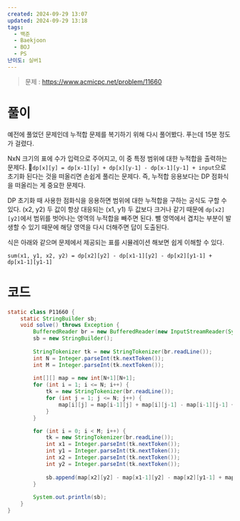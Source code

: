 ```yaml
---
created: 2024-09-29 13:07
updated: 2024-09-29 13:18
tags:
  - 백준
  - Baekjoon
  - BOJ
  - PS
난이도: 실버1
---
```

> 문제 : https://www.acmicpc.net/problem/11660

# 풀이
예전에 풀었던 문제인데 누적합 문제를 복기하기 위해 다시 풀어봤다.
푸는데 15분 정도가 걸렸다.

NxN 크기의 표에 수가 입력으로 주어지고, 이 중 특정 범위에 대한 누적합을 출력하는 문제다.
`dp[x][y] = dp[x-1][y] + dp[x][y-1] - dp[x-1][y-1] + input`으로 초기화 된다는 것을 떠올리면 손쉽게 풀리는 문제다.
즉, 누적합 응용보다는 DP 점화식을 떠올리는 게 중요한 문제다.

DP 초기화 때 사용한 점화식을 응용하면 범위에 대한 누적합을 구하는 공식도 구할 수 있다.
(x2, y2) 두 값이 항상 대응되는 (x1, y1) 두 값보다 크거나 같기 때문에 `dp[x2][y2]`에서 범위를 벗어나는 영역의 누적합을 빼주면 된다.
뺄 영역에서 겹치는 부분이 발생할 수 있기 때문에 해당 영역을 다시 더해주면 답이 도출된다.

식은 아래와 같으며 문제에서 제공되는 표를 시뮬레이션 해보면 쉽게 이해할 수 있다.

`sum(x1, y1, x2, y2) = dp[x2][y2] - dp[x1-1][y2] - dp[x2][y1-1] + dp[x1-1][y1-1]`

# 코드
```java
static class P11660 {  
    static StringBuilder sb;  
    void solve() throws Exception {  
        BufferedReader br = new BufferedReader(new InputStreamReader(System.in));  
        sb = new StringBuilder();  
  
        StringTokenizer tk = new StringTokenizer(br.readLine());  
        int N = Integer.parseInt(tk.nextToken());  
        int M = Integer.parseInt(tk.nextToken());  
  
        int[][] map = new int[N+1][N+1];  
        for (int i = 1; i <= N; i++) {  
            tk = new StringTokenizer(br.readLine());  
            for (int j = 1; j <= N; j++) {  
                map[i][j] = map[i-1][j] + map[i][j-1] - map[i-1][j-1] + Integer.parseInt(tk.nextToken());  
            }  
        }  

        for (int i = 0; i < M; i++) {  
            tk = new StringTokenizer(br.readLine());  
            int x1 = Integer.parseInt(tk.nextToken());  
            int y1 = Integer.parseInt(tk.nextToken());  
            int x2 = Integer.parseInt(tk.nextToken());  
            int y2 = Integer.parseInt(tk.nextToken());  
  
            sb.append(map[x2][y2] - map[x1-1][y2] - map[x2][y1-1] + map[x1-1][y1-1]).append("\n");  
        }  
  
        System.out.println(sb);  
    }  
}
```